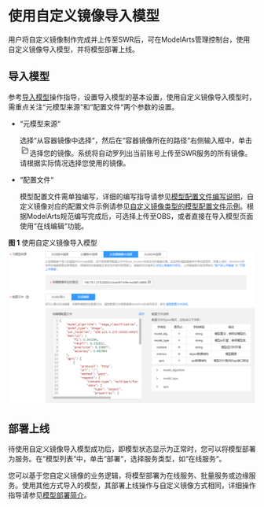# 使用自定义镜像导入模型<a name="modelarts_23_0086"></a>

用户将自定义镜像制作完成并上传至SWR后，可在ModelArts管理控制台，使用自定义镜像导入模型，并将模型部署上线。

## 导入模型<a name="section14638123319282"></a>

参考[导入模型](导入模型.md)操作指导，设置导入模型的基本设置，使用自定义镜像导入模型时，需重点关注“元模型来源“和“配置文件“两个参数的设置。

-   “元模型来源“

    选择“从容器镜像中选择“，然后在“容器镜像所在的路径“右侧输入框中，单击![](figures/icon_33.png)选择您的镜像。系统将自动罗列出当前账号上传至SWR服务的所有镜像。请根据实际情况选择您使用的镜像。

-   “配置文件“

    模型配置文件需单独编写，详细的编写指导请参见[模型配置文件编写说明](模型配置文件编写说明.md)，自定义镜像对应的配置文件示例请参见[自定义镜像类型的模型配置文件示例](模型配置文件编写说明.md#section9113122232018)。根据ModelArts规范编写完成后，可选择上传至OBS，或者直接在导入模型页面使用“在线编辑“功能。


**图 1**  使用自定义镜像导入模型<a name="fig810110376216"></a>  
![](figures/使用自定义镜像导入模型.png "使用自定义镜像导入模型")

## 部署上线<a name="section672144415284"></a>

待使用自定义镜像导入模型成功后，即模型状态显示为正常时，您可以将模型部署为服务。在“模型列表“中，单击“部署“，选择服务类型，如“在线服务“。

您可以基于您自定义镜像的业务逻辑，将模型部署为在线服务、批量服务或边缘服务。使用其他方式导入的模型，其部署上线操作与自定义镜像方式相同，详细操作指导请参见[模型部署简介](模型部署简介.md)。

